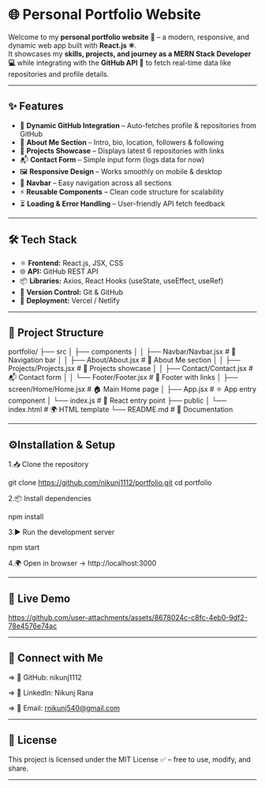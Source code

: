 # 🌐 Personal Portfolio Website  

Welcome to my **personal portfolio website** 🎉 – a modern, responsive, and dynamic web app built with **React.js ⚛️**.  
It showcases my **skills, projects, and journey as a MERN Stack Developer 💻** while integrating with the **GitHub API 🐙** to fetch real-time data like repositories and profile details.  

---

## ✨ Features  

- 🔗 **Dynamic GitHub Integration** – Auto-fetches profile & repositories from GitHub  
- 👤 **About Me Section** – Intro, bio, location, followers & following  
- 📂 **Projects Showcase** – Displays latest 6 repositories with links  
- 📬 **Contact Form** – Simple input form (logs data for now)  
- 🖼️ **Responsive Design** – Works smoothly on mobile & desktop  
- 🧭 **Navbar** – Easy navigation across all sections  
- ⚡ **Reusable Components** – Clean code structure for scalability  
- ⏳ **Loading & Error Handling** – User-friendly API fetch feedback  

---

## 🛠️ Tech Stack  

- ⚛️ **Frontend:** React.js, JSX, CSS  
- 🌐 **API:** GitHub REST API  
- 📦 **Libraries:** Axios, React Hooks (useState, useEffect, useRef)  
- 🔧 **Version Control:** Git & GitHub  
- 🚀 **Deployment:** Vercel / Netlify  

---

## 📂 Project Structure  


portfolio/
├── src
│   ├── components
│   │   ├── Navbar/Navbar.jsx       # 🧭 Navigation bar
│   │   ├── About/About.jsx         # 👤 About Me section
│   │   ├── Projects/Projects.jsx   # 📂 Projects showcase
│   │   ├── Contact/Contact.jsx     # 📬 Contact form
│   │   └── Footer/Footer.jsx       # 👣 Footer with links
│   ├── screen/Home/Home.jsx        # 🏠 Main Home page
│   ├── App.jsx                     # ⚛️ App entry component
│   └── index.js                    # 🚪 React entry point
├── public
│   └── index.html                  # 🌍 HTML template
└── README.md                       # 📄 Documentation


---

 
## ⚙️Installation & Setup

1.📥 Clone the repository

  git clone https://github.com/nikunj1112/portfolio.git
  cd portfolio
 

2.📦 Install dependencies

  npm install


3.▶️ Run the development server

  npm start


4.🌍 Open in browser → http://localhost:3000

---


## 🔗 Live Demo




https://github.com/user-attachments/assets/8678024c-c8fc-4eb0-9df2-78e4576e74ac




---

## 🤝 Connect with Me

  => 🐙 GitHub: nikunj1112

  => 💼 LinkedIn: Nikunj Rana

  => 📧 Email: rnikunj540@gmail.com

---

## 📜 License

This project is licensed under the MIT License ✅ – free to use, modify, and share.

---
